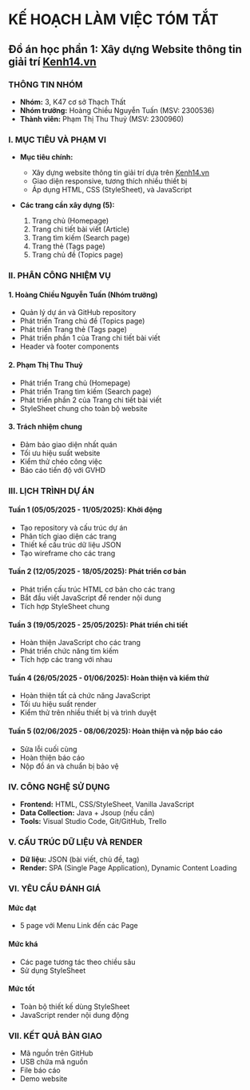 # KẾ HOẠCH LÀM VIỆC TÓM TẮT

## Đồ án học phần 1: Xây dựng Website thông tin giải trí [Kenh14.vn](http://kenh14.vn/)

### THÔNG TIN NHÓM

- **Nhóm:** 3, K47 cơ sở Thạch Thất
- **Nhóm trưởng:** Hoàng Chiều Nguyễn Tuấn (MSV: 2300536)
- **Thành viên:** Phạm Thị Thu Thuỷ (MSV: 2300960)

### I. MỤC TIÊU VÀ PHẠM VI

- **Mục tiêu chính:**
  - Xây dựng website thông tin giải trí dựa trên [Kenh14.vn](http://kenh14.vn/)
  - Giao diện responsive, tương thích nhiều thiết bị
  - Áp dụng HTML, CSS (StyleSheet), và JavaScript

- **Các trang cần xây dựng (5):**
  1. Trang chủ (Homepage)
  2. Trang chi tiết bài viết (Article)
  3. Trang tìm kiếm (Search page)
  4. Trang thẻ (Tags page)
  5. Trang chủ đề (Topics page)

### II. PHÂN CÔNG NHIỆM VỤ

#### 1. Hoàng Chiều Nguyễn Tuấn (Nhóm trưởng)
- Quản lý dự án và GitHub repository
- Phát triển Trang chủ đề (Topics page)
- Phát triển Trang thẻ (Tags page) 
- Phát triển phần 1 của Trang chi tiết bài viết
- Header và footer components

#### 2. Phạm Thị Thu Thuỷ
- Phát triển Trang chủ (Homepage)
- Phát triển Trang tìm kiếm (Search page)
- Phát triển phần 2 của Trang chi tiết bài viết
- StyleSheet chung cho toàn bộ website

#### 3. Trách nhiệm chung
- Đảm bảo giao diện nhất quán
- Tối ưu hiệu suất website
- Kiểm thử chéo công việc
- Báo cáo tiến độ với GVHD

### III. LỊCH TRÌNH DỰ ÁN

#### Tuần 1 (05/05/2025 - 11/05/2025): Khởi động
- Tạo repository và cấu trúc dự án
- Phân tích giao diện các trang
- Thiết kế cấu trúc dữ liệu JSON
- Tạo wireframe cho các trang

#### Tuần 2 (12/05/2025 - 18/05/2025): Phát triển cơ bản
- Phát triển cấu trúc HTML cơ bản cho các trang
- Bắt đầu viết JavaScript để render nội dung
- Tích hợp StyleSheet chung

#### Tuần 3 (19/05/2025 - 25/05/2025): Phát triển chi tiết
- Hoàn thiện JavaScript cho các trang
- Phát triển chức năng tìm kiếm
- Tích hợp các trang với nhau

#### Tuần 4 (26/05/2025 - 01/06/2025): Hoàn thiện và kiểm thử
- Hoàn thiện tất cả chức năng JavaScript
- Tối ưu hiệu suất render
- Kiểm thử trên nhiều thiết bị và trình duyệt

#### Tuần 5 (02/06/2025 - 08/06/2025): Hoàn thiện và nộp báo cáo
- Sửa lỗi cuối cùng
- Hoàn thiện báo cáo
- Nộp đồ án và chuẩn bị bảo vệ

### IV. CÔNG NGHỆ SỬ DỤNG

- **Frontend:** HTML, CSS/StyleSheet, Vanilla JavaScript
- **Data Collection:** Java + Jsoup (nếu cần)
- **Tools:** Visual Studio Code, Git/GitHub, Trello

### V. CẤU TRÚC DỮ LIỆU VÀ RENDER

- **Dữ liệu:** JSON (bài viết, chủ đề, tag)
- **Render:** SPA (Single Page Application), Dynamic Content Loading

### VI. YÊU CẦU ĐÁNH GIÁ

#### Mức đạt
- 5 page với Menu Link đến các Page

#### Mức khá
- Các page tương tác theo chiều sâu
- Sử dụng StyleSheet

#### Mức tốt
- Toàn bộ thiết kế dùng StyleSheet
- JavaScript render nội dung động

### VII. KẾT QUẢ BÀN GIAO

- Mã nguồn trên GitHub
- USB chứa mã nguồn
- File báo cáo
- Demo website